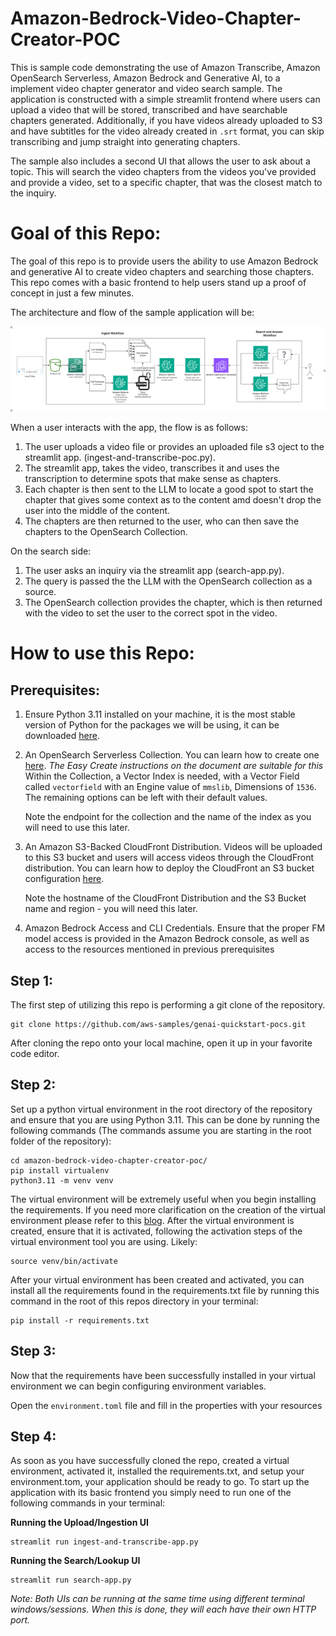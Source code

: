 # Amazon-Bedrock-Video-Chapter-Creator-POC

This is sample code demonstrating the use of Amazon Transcribe, Amazon OpenSearch Serverless, Amazon Bedrock and Generative AI, to a implement video chapter generator and video search sample. The application is constructed with a simple streamlit frontend where users can upload a video that will be stored, transcribed and have searchable chapters generated. Additionally, if you have videos already uploaded to S3 and have subtitles for the video already created in `.srt` format, you can skip transcribing and jump straight into generating chapters.

The sample also includes a second UI that allows the user to ask about a topic. This will search the video chapters from the videos you've provided and provide a video, set to a specific chapter, that was the closest match to the inquiry.

# **Goal of this Repo:**

The goal of this repo is to provide users the ability to use Amazon Bedrock and generative AI to create video chapters and searching those chapters. 
This repo comes with a basic frontend to help users stand up a proof of concept in just a few minutes.

The architecture and flow of the sample application will be:

![Alt text](ingest-transcribe-query-workflow.png "POC Architecture")

When a user interacts with the app, the flow is as follows:

1. The user uploads a video file or provides an uploaded file s3 oject to the streamlit app. (ingest-and-transcribe-poc.py).
2. The streamlit app, takes the video, transcribes it and uses the transcription to determine spots that make sense as chapters.
3. Each chapter is then sent to the LLM to locate a good spot to start the chapter that gives some context as to the content amd doesn't drop the user into the middle of the content.
4. The chapters are then returned to the user, who can then save the chapters to the OpenSearch Collection. 

On the search side:
1. The user asks an inquiry via the streamlit app (search-app.py).
2. The query is passed the the LLM with the OpenSearch collection as a source.
3. The OpenSearch collection provides the chapter, which is then returned with the video to set the user to the correct spot in the video. 

# How to use this Repo:

## Prerequisites:

1. Ensure Python 3.11 installed on your machine, it is the most stable version of Python for the packages we will be using, it can be downloaded [here](https://www.python.org/downloads/release/python-3911/).
2. An OpenSearch Serverless Collection. You can learn how to create one [here](https://docs.aws.amazon.com/opensearch-service/latest/developerguide/serverless-vector-search.html).
*The Easy Create instructions on the document are suitable for this*
Within the Collection, a Vector Index is needed, with a Vector Field called `vectorfield` with an Engine value of `mmslib`, Dimensions of `1536`. The remaining options can be left with their default values.

    Note the endpoint for the collection and the name of the index as you will need to use this later. 
3. An Amazon S3-Backed CloudFront Distribution. Videos will be uploaded to this S3 bucket and users will access videos through the CloudFront distribution. You can learn how to deploy the CloudFront an S3 bucket configuration [here](https://docs.aws.amazon.com/AmazonCloudFront/latest/DeveloperGuide/GettingStarted.SimpleDistribution.html). 

    Note the hostname of the CloudFront Distribution and the S3 Bucket name and region - you will need this later. 
4. Amazon Bedrock Access and CLI Credentials. Ensure that the proper FM model access is provided in the Amazon Bedrock console, as well as access to the resources mentioned in previous prerequisites

## Step 1:

The first step of utilizing this repo is performing a git clone of the repository.

```
git clone https://github.com/aws-samples/genai-quickstart-pocs.git
```

After cloning the repo onto your local machine, open it up in your favorite code editor. 


## Step 2:

Set up a python virtual environment in the root directory of the repository and ensure that you are using Python 3.11. This can be done by running the following commands (The commands assume you are starting in the root folder of the repository):

```
cd amazon-bedrock-video-chapter-creator-poc/
pip install virtualenv
python3.11 -m venv venv
```

The virtual environment will be extremely useful when you begin installing the requirements. If you need more clarification on the creation of the virtual environment please refer to this [blog](https://www.freecodecamp.org/news/how-to-setup-virtual-environments-in-python/).
After the virtual environment is created, ensure that it is activated, following the activation steps of the virtual environment tool you are using. Likely:

```
source venv/bin/activate
```

After your virtual environment has been created and activated, you can install all the requirements found in the requirements.txt file by running this command in the root of this repos directory in your terminal:

```
pip install -r requirements.txt
```

## Step 3:
 
Now that the requirements have been successfully installed in your virtual environment we can begin configuring environment variables.

Open the `environment.toml` file and fill in the properties with your resources

## Step 4:

As soon as you have successfully cloned the repo, created a virtual environment, activated it, installed the requirements.txt, and setup your environment.tom, your application should be ready to go.
To start up the application with its basic frontend you simply need to run one of the following commands in your terminal:

**Running the Upload/Ingestion UI**
```
streamlit run ingest-and-transcribe-app.py
```

**Running the Search/Lookup UI**
```
streamlit run search-app.py
```

*Note: Both UIs can be running at the same time using different terminal windows/sessions. When this is done, they will each have their own HTTP port.*

